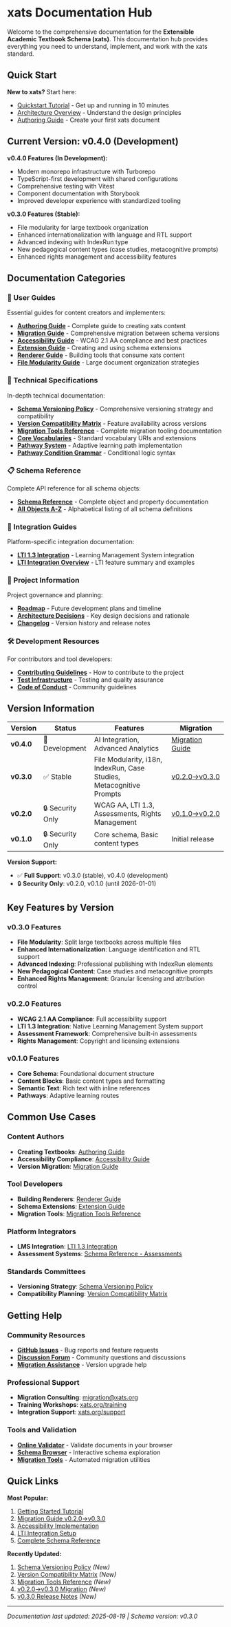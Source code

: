# xats Documentation Hub

Welcome to the comprehensive documentation for the **Extensible Academic Textbook Schema (xats)**. This documentation hub provides everything you need to understand, implement, and work with the xats standard.

## Quick Start

**New to xats?** Start here:
- [Quickstart Tutorial](QUICKSTART_TUTORIAL.md) - Get up and running in 10 minutes
- [Architecture Overview](ARCHITECTURE.md) - Understand the design principles
- [Authoring Guide](guides/authoring-guide.md) - Create your first xats document

## Current Version: v0.4.0 (Development)

**v0.4.0 Features (In Development):**
- Modern monorepo infrastructure with Turborepo
- TypeScript-first development with shared configurations
- Comprehensive testing with Vitest
- Component documentation with Storybook
- Improved developer experience with standardized tooling

**v0.3.0 Features (Stable):**
- File modularity for large textbook organization
- Enhanced internationalization with language and RTL support
- Advanced indexing with IndexRun type
- New pedagogical content types (case studies, metacognitive prompts)
- Enhanced rights management and accessibility features

## Documentation Categories

### 📖 User Guides
Essential guides for content creators and implementers:

- **[Authoring Guide](guides/authoring-guide.md)** - Complete guide to creating xats content
- **[Migration Guide](guides/migration-guide.md)** - Comprehensive migration between schema versions
- **[Accessibility Guide](guides/accessibility-guide.md)** - WCAG 2.1 AA compliance and best practices
- **[Extension Guide](guides/extension-guide.md)** - Creating and using schema extensions
- **[Renderer Guide](guides/renderer-guide.md)** - Building tools that consume xats content
- **[File Modularity Guide](guides/file-modularity-guide.md)** - Large document organization strategies

### 🔧 Technical Specifications
In-depth technical documentation:

- **[Schema Versioning Policy](specs/schema-versioning-policy.md)** - Comprehensive versioning strategy and compatibility
- **[Version Compatibility Matrix](specs/version-compatibility-matrix.md)** - Feature availability across versions
- **[Migration Tools Reference](specs/migration-tools.md)** - Complete migration tooling documentation
- **[Core Vocabularies](specs/core-vocabularies.md)** - Standard vocabulary URIs and extensions
- **[Pathway System](specs/pathway-system.md)** - Adaptive learning path implementation
- **[Pathway Condition Grammar](specs/pathway-condition-grammar.md)** - Conditional logic syntax

### 📋 Schema Reference
Complete API reference for all schema objects:

- **[Schema Reference](reference/index.md)** - Complete object and property documentation
- **[All Objects A-Z](reference/)** - Alphabetical listing of all schema definitions

### 🔗 Integration Guides
Platform-specific integration documentation:

- **[LTI 1.3 Integration](integration/lti-1.3-integration-guide.md)** - Learning Management System integration
- **[LTI Integration Overview](guides/lti-integration.md)** - LTI feature summary and examples

### 🚀 Project Information
Project governance and planning:

- **[Roadmap](ROADMAP.md)** - Future development plans and timeline
- **[Architecture Decisions](ARCHITECTURE.md)** - Key design decisions and rationale
- **[Changelog](../CHANGELOG.md)** - Version history and release notes

### 🛠️ Development Resources
For contributors and tool developers:

- **[Contributing Guidelines](../CONTRIBUTING.md)** - How to contribute to the project
- **[Test Infrastructure](development/TEST_INFRASTRUCTURE.md)** - Testing and quality assurance
- **[Code of Conduct](../CODE_OF_CONDUCT.md)** - Community guidelines

## Version Information

| Version | Status | Features | Migration |
|---------|--------|----------|----------|
| **v0.4.0** | 🚧 Development | AI Integration, Advanced Analytics | [Migration Guide](guides/migration-guide.md) |
| **v0.3.0** | ✅ Stable | File Modularity, i18n, IndexRun, Case Studies, Metacognitive Prompts | [v0.2.0→v0.3.0](guides/migration-guide.md#v020--v030-migration) |
| **v0.2.0** | 🔒 Security Only | WCAG AA, LTI 1.3, Assessments, Rights Management | [v0.1.0→v0.2.0](guides/migration-guide.md#v010--v020-migration) |
| **v0.1.0** | 🔒 Security Only | Core schema, Basic content types | Initial release |

**Version Support:**
- ✅ **Full Support**: v0.3.0 (stable), v0.4.0 (development)
- 🔒 **Security Only**: v0.2.0, v0.1.0 (until 2026-01-01)

## Key Features by Version

### v0.3.0 Features
- **File Modularity**: Split large textbooks across multiple files
- **Enhanced Internationalization**: Language identification and RTL support
- **Advanced Indexing**: Professional publishing with IndexRun elements
- **New Pedagogical Content**: Case studies and metacognitive prompts
- **Enhanced Rights Management**: Granular licensing and attribution control

### v0.2.0 Features
- **WCAG 2.1 AA Compliance**: Full accessibility support
- **LTI 1.3 Integration**: Native Learning Management System support
- **Assessment Framework**: Comprehensive built-in assessments
- **Rights Management**: Copyright and licensing extensions

### v0.1.0 Features
- **Core Schema**: Foundational document structure
- **Content Blocks**: Basic content types and formatting
- **Semantic Text**: Rich text with inline references
- **Pathways**: Adaptive learning routes

## Common Use Cases

### Content Authors
- **Creating Textbooks**: [Authoring Guide](guides/authoring-guide.md)
- **Accessibility Compliance**: [Accessibility Guide](guides/accessibility-guide.md)
- **Version Migration**: [Migration Guide](guides/migration-guide.md)

### Tool Developers
- **Building Renderers**: [Renderer Guide](guides/renderer-guide.md)
- **Schema Extensions**: [Extension Guide](guides/extension-guide.md)
- **Migration Tools**: [Migration Tools Reference](specs/migration-tools.md)

### Platform Integrators
- **LMS Integration**: [LTI 1.3 Integration](integration/lti-1.3-integration-guide.md)
- **Assessment Systems**: [Schema Reference - Assessments](reference/index.md#assessment-framework-v020)

### Standards Committees
- **Versioning Strategy**: [Schema Versioning Policy](specs/schema-versioning-policy.md)
- **Compatibility Planning**: [Version Compatibility Matrix](specs/version-compatibility-matrix.md)

## Getting Help

### Community Resources
- **[GitHub Issues](https://github.com/xats-org/core/issues)** - Bug reports and feature requests
- **[Discussion Forum](https://github.com/xats-org/core/discussions)** - Community questions and discussions
- **[Migration Assistance](https://github.com/xats-org/core/discussions/categories/migration)** - Version upgrade help

### Professional Support
- **Migration Consulting**: [migration@xats.org](mailto:migration@xats.org)
- **Training Workshops**: [xats.org/training](https://xats.org/training)
- **Integration Support**: [xats.org/support](https://xats.org/support)

### Tools and Validation
- **[Online Validator](https://validator.xats.org)** - Validate documents in your browser
- **[Schema Browser](https://schema.xats.org)** - Interactive schema exploration
- **[Migration Tools](https://tools.xats.org/migrate)** - Automated migration utilities

## Quick Links

**Most Popular:**
1. [Getting Started Tutorial](QUICKSTART_TUTORIAL.md)
2. [Migration Guide v0.2.0→v0.3.0](guides/migration-guide.md#v020--v030-migration)
3. [Accessibility Implementation](guides/accessibility-guide.md)
4. [LTI Integration Setup](integration/lti-1.3-integration-guide.md)
5. [Complete Schema Reference](reference/index.md)

**Recently Updated:**
1. [Schema Versioning Policy](specs/schema-versioning-policy.md) *(New)*
2. [Version Compatibility Matrix](specs/version-compatibility-matrix.md) *(New)*
3. [Migration Tools Reference](specs/migration-tools.md) *(New)*
4. [v0.2.0→v0.3.0 Migration](guides/migration-guide.md#v020--v030-migration) *(New)*
5. [v0.3.0 Release Notes](releases/v0.3.0.md) *(New)*

---

*Documentation last updated: 2025-08-19 | Schema version: v0.3.0*